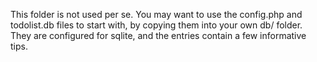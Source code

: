 This folder is not used per se. You may want to use the config.php and todolist.db files
to start with, by copying them into your own db/ folder. They are configured for sqlite,
and the entries contain a few informative tips.
